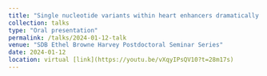 ```yaml
---
title: "Single nucleotide variants within heart enhancers dramatically increase binding affinity and disrupt heart development"
collection: talks
type: "Oral presentation"
permalink: /talks/2024-01-12-talk
venue: "SDB Ethel Browne Harvey Postdoctoral Seminar Series"
date: 2024-01-12
location: virtual [link](https://youtu.be/vXqyIPsQV10?t=28m17s)
---
```

